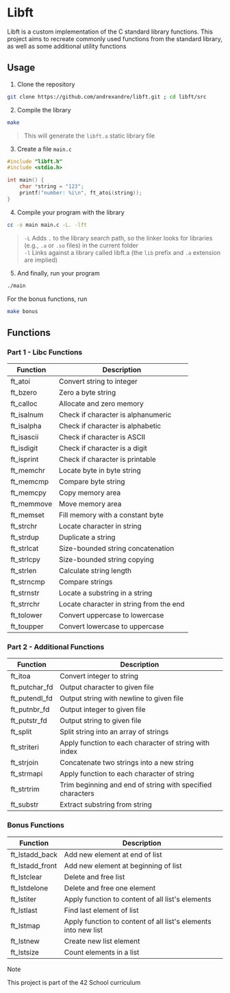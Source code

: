 # Libft

Libft is a custom implementation of the C standard library functions. This project aims to recreate commonly used functions from the standard library, as well as some additional utility functions

## Usage

1. Clone the repository
```sh
git clone https://github.com/andrexandre/libft.git ; cd libft/src
```

2. Compile the library
```sh
make
```
> This will generate the `libft.a` static library file

3. Create a file `main.c`
```c
#include "libft.h"
#include <stdio.h>

int main() {
	char *string = "123";
	printf("number: %i\n", ft_atoi(string));	
}
```

4. Compile your program with the library
```sh
cc -o main main.c -L. -lft
```
> `-L` Adds `.` to the library search path, so the linker looks for libraries (e.g., `.a` or `.so` files) in the current folder\
> `-l` Links against a library called libft.a (the `lib` prefix and `.a` extension are implied)

5. And finally, run your program
```sh
./main
```

For the bonus functions, run
```sh
make bonus
```

## Functions

### Part 1 - Libc Functions

| Function | Description |
|----------|-------------|
| ft_atoi | Convert string to integer |
| ft_bzero | Zero a byte string |
| ft_calloc | Allocate and zero memory |
| ft_isalnum | Check if character is alphanumeric |
| ft_isalpha | Check if character is alphabetic |
| ft_isascii | Check if character is ASCII |
| ft_isdigit | Check if character is a digit |
| ft_isprint | Check if character is printable |
| ft_memchr | Locate byte in byte string |
| ft_memcmp | Compare byte string |
| ft_memcpy | Copy memory area |
| ft_memmove | Move memory area |
| ft_memset | Fill memory with a constant byte |
| ft_strchr | Locate character in string |
| ft_strdup | Duplicate a string |
| ft_strlcat | Size-bounded string concatenation |
| ft_strlcpy | Size-bounded string copying |
| ft_strlen | Calculate string length |
| ft_strncmp | Compare strings |
| ft_strnstr | Locate a substring in a string |
| ft_strrchr | Locate character in string from the end |
| ft_tolower | Convert uppercase to lowercase |
| ft_toupper | Convert lowercase to uppercase |

### Part 2 - Additional Functions

| Function | Description |
|----------|-------------|
| ft_itoa | Convert integer to string |
| ft_putchar_fd | Output character to given file |
| ft_putendl_fd | Output string with newline to given file |
| ft_putnbr_fd | Output integer to given file |
| ft_putstr_fd | Output string to given file |
| ft_split | Split string into an array of strings |
| ft_striteri | Apply function to each character of string with index |
| ft_strjoin | Concatenate two strings into a new string |
| ft_strmapi | Apply function to each character of string |
| ft_strtrim | Trim beginning and end of string with specified characters |
| ft_substr | Extract substring from string |

### Bonus Functions

| Function | Description |
|----------|-------------|
| ft_lstadd_back | Add new element at end of list |
| ft_lstadd_front | Add new element at beginning of list |
| ft_lstclear | Delete and free list |
| ft_lstdelone | Delete and free one element |
| ft_lstiter | Apply function to content of all list's elements |
| ft_lstlast | Find last element of list |
| ft_lstmap | Apply function to content of all list's elements into new list |
| ft_lstnew | Create new list element |
| ft_lstsize | Count elements in a list |

> [!NOTE]
> This project is part of the 42 School curriculum